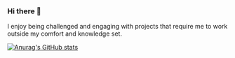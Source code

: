 ### Hi there 👋
I enjoy being challenged and engaging with projects that require me to work outside my comfort and knowledge set.

[![Anurag's GitHub stats](https://github-readme-stats.vercel.app/api?username=miladbonakdar)](https://github.com/anuraghazra/github-readme-stats)

<!--
**miladbonakdar/miladbonakdar** is a ✨ _special_ ✨ repository because its `README.md` (this file) appears on your GitHub profile.

Here are some ideas to get you started:

- 🔭 I’m currently working on ...
- 🌱 I’m currently learning ...
- 👯 I’m looking to collaborate on ...
- 🤔 I’m looking for help with ...
- 💬 Ask me about ...
- 📫 How to reach me: ...
- 😄 Pronouns: ...
- ⚡ Fun fact: ...
-->

